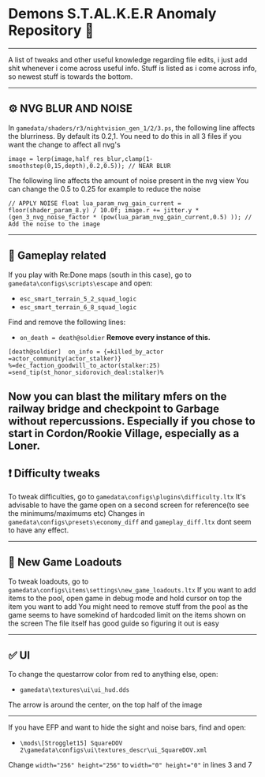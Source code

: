 # Demons S.T.AL.K.E.R Anomaly Repository &#x1F4DD;
------------------------------------------------------------------------------------------------------------------------------
A list of tweaks and other useful knowledge regarding file edits, i just add shit whenever i come across useful info.
Stuff is listed as i come across info, so newest stuff is towards the bottom.

------------------------------------------------------------------------------------------------------------------------------
## &#x2699; NVG BLUR AND NOISE
In `gamedata/shaders/r3/nightvision_gen_1/2/3.ps`, the following line affects the blurriness.
By default its 0.2,1. You need to do this in all 3 files if you want the change to affect all nvg's

`image = lerp(image,half_res_blur,clamp(1-smoothstep(0,15,depth),0.2,0.5)); // NEAR BLUR`

The following line affects the amount of noise present in the nvg view
You can change the 0.5 to 0.25 for example to reduce the noise

`// APPLY NOISE
            float lua_param_nvg_gain_current = floor(shader_param_8.y) / 10.0f;
            image.r += jitter.y * (gen_3_nvg_noise_factor * (pow(lua_param_nvg_gain_current,0.5) )); // Add the noise to the image`
            
------------------------------------------------------------------------------------------------------------------------------
## &#x1F527; Gameplay related
If you play with Re:Done maps (south in this case), go to `gamedata\configs\scripts\escape` and open:

- `esc_smart_terrain_5_2_squad_logic`
- `esc_smart_terrain_6_8_squad_logic`

Find and remove the following lines:
 
- `on_death = death@soldier`  **Remove every instance of this.**

`[death@soldier] 
on_info = {=killed_by_actor =actor_community(actor_stalker)} %=dec_faction_goodwill_to_actor(stalker:25) =send_tip(st_honor_sidorovich_deal:stalker)%`

Now you can blast the military mfers on the railway bridge and checkpoint to Garbage without repercussions.
Especially if you chose to start in Cordon/Rookie Village, especially as a Loner.
------------------------------------------------------------------------------------------------------------------------------
## &#x2757; Difficulty tweaks

To tweak difficulties, go to `gamedata\configs\plugins\difficulty.ltx`
It's advisable to have the game open on a second screen for reference(to see the minimums/maximums etc)
Changes in `gamedata\configs\presets\economy_diff` and `gameplay_diff.ltx` dont seem to have any effect.

------------------------------------------------------------------------------------------------------------------------------
## &#x1F4C4; New Game Loadouts

To tweak loadouts, go to `gamedata\configs\items\settings\new_game_loadouts.ltx`
If you want to add items to the pool, open game in debug mode and hold cursor on top the item you want to add
You might need to remove stuff from the pool as the game seems to have somekind of hardcoded limit on the items shown on the screen
The file itself has good guide so figuring it out is easy

------------------------------------------------------------------------------------------------------------------------------                                                              
## &#x2705; UI 

To change the questarrow color from red to anything else, open:

- `gamedata\textures\ui\ui_hud.dds`

The arrow is around the center, on the top half of the image

---------------------------------------------------------------
If you have EFP and want to hide the sight and noise bars, find and open:

- `\mods\[Strogglet15] SquareDOV 2\gamedata\configs\ui\textures_descr\ui_SquareDOV.xml`

Change `width="256" height="256"` to `width="0" height="0"` in  lines 3 and 7
